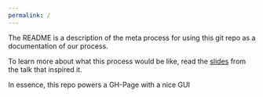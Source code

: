 ```yaml
---
permalink: /
---
```


The README is a description of the meta process for using this git repo
as a documentation of our process.

To learn more about what this process would be like, read the [slides](https://speakerdeck.com/rkbodenner/changing-the-laws-of-engineering-with-github-pull-requests-velocity-santa-clara-2015t)
from the talk that inspired it.

In essence, this repo powers a GH-Page with a nice GUI